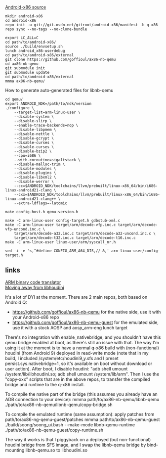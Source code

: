 
[Android-x86 source ](https://www.android-x86.org/source.html)
```
mkdir android-x86
cd android-x86
repo init -u git://git.osdn.net/gitroot/android-x86/manifest -b q-x86
repo sync --no-tags --no-clone-bundle
```

```
export LC_ALL=C
cd path/to/android-x86/
source ./build/envsetup.sh
lunch android_x86-userdebug
cd path/to/android-x86/external
git clone https://github.com/goffioul/ax86-nb-qemu
cd ax86-nb-qemu
git submodule init
git submodule update
cd path/to/android-x86/external
mmma ax86-nb-qemu/
```

How to generate auto-generated files for libnb-qemu
```
cd qemu/
export ANDROID_NDK=/path/to/ndk/version
./configure \
	--target-list=arm-linux-user \
	--disable-system \
	--disable-slirp \
	--enable-trace-backends=nop \
	--disable-libpmem \
	--disable-nettle \
	--disable-gcrypt \
	--disable-curses \
	--disable-curses \
	--disable-bzip2 \
	--cpu=i686 \
	--with-coroutine=sigaltstack \
	--disable-malloc-trim \
	--disable-modules \
	--disable-plugins \
	--disable-libxml2 \
	--disable-werror \
	--cc=$ANDROID_NDK/toolchains/llvm/prebuilt/linux-x86_64/bin/i686-linux-android21-clang \
	--cxx=$ANDROID_NDK/toolchains/llvm/prebuilt/linux-x86_64/bin/i686-linux-android21-clang++ \
	--extra-ldflags=-latomic

make config-host.h qemu-version.h

make -C arm-linux-user config-target.h gdbstub-xml.c
make -C arm-linux-user target/arm/decode-vfp.inc.c target/arm/decode-vfp-uncond.inc.c \
	target/arm/decode-a32.inc.c target/arm/decode-a32-uncond.inc.c \
	target/arm/decode-t32.inc.c target/arm/decode-t16.inc.c
make -C arm-linux-user linux-user/arm/syscall_nr.h

sed -i -e 's,^#define CONFIG_ARM_A64_DIS,// &,' arm-linux-user/config-target.h
```


##  links
[ARM binary code translator](https://groups.google.com/g/android-x86/c/_3HoNJTi_Y0/)  
[Moving away from libhoudini](https://groups.google.com/g/android-x86/c/GZ3tQ0mUIdU/m/TnS9pIqWDgAJ)


It's a lot of DYI at the moment. There are 2 main repos, both based on Android Q:
- https://github.com/goffioul/ax86-nb-qemu for the native side, use it with your Android-x86 repo
- https://github.com/goffioul/ax86-nb-qemu-guest for the emulated side, use it with a stock AOSP and aosp_arm-eng lunch target

There's no integration with enable_nativebridge, and you shouldn't have this qemu bridge enabled at boot, as there's still an issue with that. The way I'm using it at the moment is to have a normal q-x86 build with (non-functional) houdini (from Android 9) deployed in read-write mode (note that in my build, I included /system/etc/houdini9_y.sfs and I preset persist.sys.nativebridge=1, so it's available on boot without download or user action). After boot, I disable houdini: "adb shell umount /system/lib/libhoudini.so; adb shell umount /system/lib/arm". Then I use the "copy-xxx" scripts that are in the above repos, to transfer the compiled bridge and runtime to the q-x86 install.

To compile the native part of the bridge (this assumes you already have an ADB connection to your device):
    mmma path/to/ax86-nb-qemu/libnb-qemu
    ./path/to/ax86-nb-qemu/libnb-qemu/copy-bridge.sh

To compile the emulated runtime (same assumption):
    apply patches from path/to/ax86-ng-qemu-guest/patches
    mmma path/to/ax86-nb-qemu-guest
    ./build/soong/soong_ui.bash --make-mode libnb-qemu-runtime
    ./path/to/ax86-nb-qemu-guest/copy-runtime.sh

The way it works is that I piggyback on a deployed (but non-functional) houdini bridge from SFS image, and I swap the libnb-qemu bridge by bind-mounting libnb-qemu.so to libhoudini.so